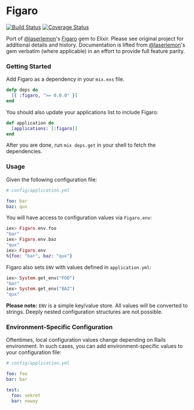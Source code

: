 Figaro
======
[![Build Status](http://img.shields.io/travis/trestrantham/ex_figaro.svg?style=flat "Build Status")](http://travis-ci.org/trestrantham/ex_figaro)
[![Coverage Status](http://img.shields.io/coveralls/trestrantham/ex_figaro.svg?style=flat)](https://coveralls.io/r/trestrantham/ex_figaro?branch=master)

Port of [@laserlemon](http://github.com/laserlemon)'s [Figaro](http://github.com/laserlemon/figaro)
gem to Elixir. Please see original project for additional details and history.
Documentation is lifted from [@laserlemon](http://github.com/laserlemon)'s gem
verbatim (where applicable) in an effort to provide full feature parity.

### Getting Started

Add Figaro as a dependency in your `mix.exs` file.

```elixir
defp deps do
  [{ :figaro, ">= 0.0.0" }]
end
```

You should also update your applications list to include Figaro:

```elixir
def application do
  [applications: [:figaro]]
end
```

After you are done, run `mix deps.get` in your shell to fetch the dependencies.

### Usage

Given the following configuration file:

```yaml
# config/application.yml

foo: bar
baz: qux
```

You will have access to configuration values via `Figaro.env`:

```elixir
iex> Figaro.env.foo
"bar"
iex> Figaro.env.baz
"qux"
iex> Figaro.env
%{foo: "bar", baz: "qux"}
```

Figaro also sets `ENV` with values defined in `application.yml`:

```elixir
iex> System.get_env("FOO")
"bar"
iex> System.get_env("BAZ")
"qux"
```

**Please note:** `ENV` is a simple key/value store. All values will be converted
to strings. Deeply nested configuration structures are not possible.

### Environment-Specific Configuration

Oftentimes, local configuration values change depending on Rails environment.
In such cases, you can add environment-specific values to your configuration file:

```yaml
# config/application.yml

foo: foo
bar: bar

test:
  foo: sekret
  bar: noway
```

